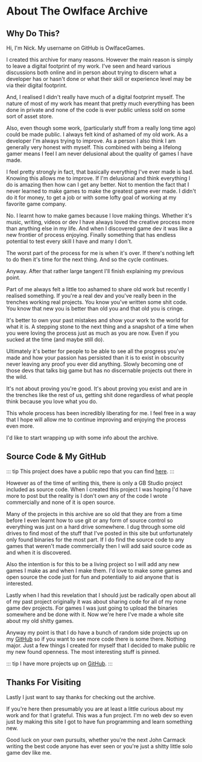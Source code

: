# About The Owlface Archive

## Why Do This?

Hi, I'm Nick. My username on GitHub is OwlfaceGames.

I created this archive for many reasons. However the main reason is simply to leave a digital footprint of my work. I've seen and heard various discussions both online and in person about trying to discern what a developer has or hasn't done or what their skill or experience level may be via their digital footprint.

And, I realised I didn't really have much of a digital footprint myself. The nature of most of my work has meant that pretty much everything has been done in private and none of the code is ever public unless sold on some sort of asset store.

Also, even though some work, (particularly stuff from a really long time ago) could be made public. I always felt kind of ashamed of my old work. As a developer I'm always trying to improve. As a person I also think I am generally very honest with myself. This combined with being a lifelong gamer means I feel I am never delusional about the quality of games I have made.

I feel pretty strongly in fact, that basically everything I've ever made is bad. Knowing this allows me to improve. If I'm delusional and think everything I do is amazing then how can I get any better. Not to mention the fact that I never learned to make games to make the greatest game ever made. I didn't do it for money, to get a job or with some lofty goal of working at my favorite game company.

No. I learnt how to make games because I love making things. Whether it's music, writing, videos or dev I have always loved the creative process more than anything else in my life. And when I discovered game dev it was like a new frontier of process enjoying. Finally something that has endless potential to test every skill I have and many I don't.

The worst part of the process for me is when it's over. If there's nothing left to do then it's time for the next thing. And so the cycle continues.

Anyway. After that rather large tangent I'll finish explaining my previous point.

Part of me always felt a little too ashamed to share old work but recently I realised something. If you're a real dev and you've really been in the trenches working real projects. You know you've written some shit code. You know that new you is better than old you and that old you is cringe.

It's better to own your past mistakes and show your work to the world for what it is. A stepping stone to the next thing and a snapshot of a time when you were loving the process just as much as you are now. Even if you sucked at the time (and maybe still do).

Ultimately it's better for people to be able to see all the progress you've made and how your passion has persisted than it is to exist in obscurity never leaving any proof you ever did anything. Slowly becoming one of those devs that talks big game but has no discernable projects out there in the wild.

It's not about proving you're good. It's about proving you exist and are in the trenches like the rest of us, getting shit done regardless of what people think because you love what you do.

This whole process has been incredibly liberating for me. I feel free in a way that I hope will allow me to continue improving and enjoying the process even more.

I'd like to start wrapping up with some info about the archive.

## Source Code & My GitHub

::: tip
This project does have a public repo that you can find [here](https://github.com/OwlfaceGames/owlface_archive).
:::

However as of the time of writing this, there is only a GB Studio project included as source code. When I created this project I was hoping I'd have more to post but the reality is I don't own any of the code I wrote commercially and none of it is open source.

Many of the projects in this archive are so old that they are from a time before I even learnt how to use git or any form of source control so everything was just on a hard drive somewhere. I dug through some old drives to find most of the stuff that I've posted in this site but unfortunately only found binaries for the most part. If I do find the source code to any games that weren't made commercially then I will add said source code as and when it is discovered.

Also the intention is for this to be a living project so I will add any new games I make as and when I make them. I'd love to make some games and open source the code just for fun and potentially to aid anyone that is interested.

Lastly when I had this revelation that I should just be radically open about all of my past project originally it was about sharing code for all of my none game dev projects. For games I was just going to upload the binaries somewhere and be done with it. Now we're here I've made a whole site about my old shitty games.

Anyway my point is that I do have a bunch of random side projects up on my [GitHub](https://github.com/OwlfaceGames) so if you want to see more code there is some there. Nothing major. Just a few things I created for myself that I decided to make public re my new found openness. The most interesting stuff is pinned.

::: tip
I have more projects up on [GitHub](https://github.com/OwlfaceGames).
:::

## Thanks For Visiting

Lastly I just want to say thanks for checking out the archive.

If you're here then presumably you are at least a little curious about my work and for that I grateful. This was a fun project. I'm no web dev so even just by making this site I got to have fun programming and learn something new.

Good luck on your own pursuits, whether you're the next John Carmack writing the best code anyone has ever seen or you're just a shitty little solo game dev like me.
